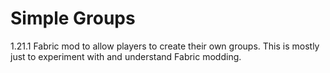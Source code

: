 # Simple Groups
1.21.1 Fabric mod to allow players to create their own groups. 
This is mostly just to experiment with and understand Fabric modding.
